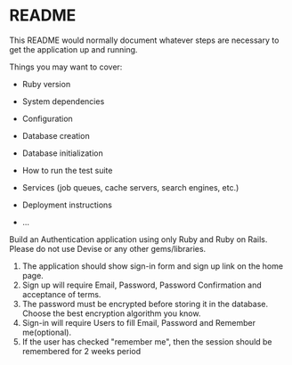 # README

This README would normally document whatever steps are necessary to get the
application up and running.

Things you may want to cover:

* Ruby version

* System dependencies

* Configuration

* Database creation

* Database initialization

* How to run the test suite

* Services (job queues, cache servers, search engines, etc.)

* Deployment instructions

* ...

Build an Authentication application using only Ruby and Ruby on Rails.
Please do not use Devise or any other gems/libraries.

1. The application should show sign-in form and sign up link on the home page.
2. Sign up will require Email, Password, Password Confirmation and acceptance of terms.
3. The password must be encrypted before storing it in the database. Choose the best encryption algorithm you know.
4. Sign-in will require Users to fill Email, Password and Remember me(optional).
5. If the user has checked "remember me", then the session should be remembered for 2 weeks period
